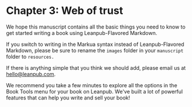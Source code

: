 # Chapter 3: Web of trust

We hope this manuscript contains all the basic things you need to know to get started writing a book using Leanpub-Flavored Markdown.

If you switch to writing in the Markua syntax instead of Leanpub-Flavored Markdown, please be sure to rename the `images` folder in your `manuscript` folder to `resources.`

If there is anything simple that you think we should add, please email us at <hello@leanpub.com>.

We recommend you take a few minutes to explore all the options in the Book Tools menu for your book on Leanpub. We've built a lot of powerful features that can help you write and sell your book!
